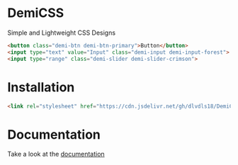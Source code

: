 # DemiCSS
Simple and Lightweight CSS Designs
```html
<button class="demi-btn demi-btn-primary">Button</button>
<input type="text" value="Input" class="demi-input demi-input-forest">
<input type="range" class="demi-slider demi-slider-crimson">
```

# Installation
```html
<link rel="stylesheet" href="https://cdn.jsdelivr.net/gh/dlvdls18/DemiCSS@main/src/demi.css">
```

# Documentation
Take a look at the [documentation](https://dlvdls18.github.io/DemiCSS/docs.html)
